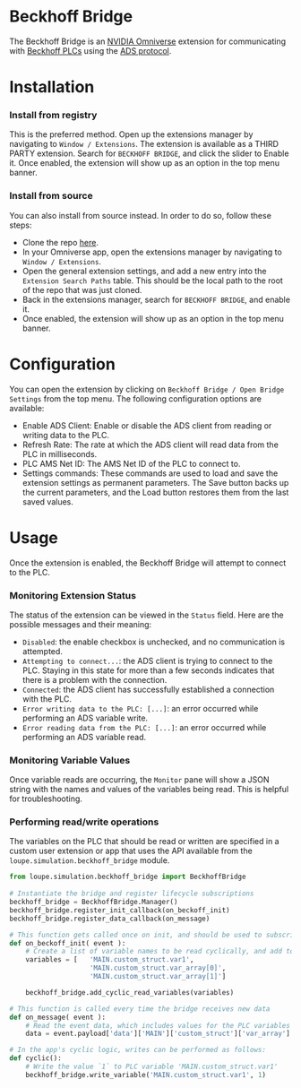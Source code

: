 # Beckhoff Bridge

The Beckhoff Bridge is an [NVIDIA Omniverse](https://www.nvidia.com/en-us/omniverse/) extension for communicating with [Beckhoff PLCs](https://www.beckhoff.com/en-en/) using the [ADS protocol](https://infosys.beckhoff.com/english.php?content=../content/1033/cx8190_hw/5091854987.html&id=).

# Installation

### Install from registry

This is the preferred method. Open up the extensions manager by navigating to `Window / Extensions`. The extension is available as a THIRD PARTY extension. Search for `BECKHOFF BRIDGE`, and click the slider to Enable it. Once enabled, the extension will show up as an option in the top menu banner. 

### Install from source

You can also install from source instead. In order to do so, follow these steps:
- Clone the repo [here](https://github.com/loupeteam/Omniverse_Beckhoff_Bridge_Extension).
- In your Omniverse app, open the extensions manager by navigating to `Window / Extensions`.
- Open the general extension settings, and add a new entry into the `Extension Search Paths` table. This should be the local path to the root of the repo that was just cloned. 
- Back in the extensions manager, search for `BECKHOFF BRIDGE`, and enable it. 
- Once enabled, the extension will show up as an option in the top menu banner. 

# Configuration

You can open the extension by clicking on `Beckhoff Bridge / Open Bridge Settings` from the top menu. The following configuration options are available:

- Enable ADS Client: Enable or disable the ADS client from reading or writing data to the PLC.
- Refresh Rate: The rate at which the ADS client will read data from the PLC in milliseconds.
- PLC AMS Net ID: The AMS Net ID of the PLC to connect to.
- Settings commands: These commands are used to load and save the extension settings as permanent parameters. The Save button backs up the current parameters, and the Load button restores them from the last saved values. 

# Usage

Once the extension is enabled, the Beckhoff Bridge will attempt to connect to the PLC.

### Monitoring Extension Status

The status of the extension can be viewed in the `Status` field. Here are the possible messages and their meaning:
- `Disabled`: the enable checkbox is unchecked, and no communication is attempted. 
- `Attempting to connect...`: the ADS client is trying to connect to the PLC. Staying in this state for more than a few seconds indicates that there is a problem with the connection. 
- `Connected`: the ADS client has successfully established a connection with the PLC. 
- `Error writing data to the PLC: [...]`: an error occurred while performing an ADS variable write. 
- `Error reading data from the PLC: [...]`: an error occurred while performing an ADS variable read.

### Monitoring Variable Values

Once variable reads are occurring, the `Monitor` pane will show a JSON string with the names and values of the variables being read. This is helpful for troubleshooting. 

### Performing read/write operations

The variables on the PLC that should be read or written are specified in a custom user extension or app that uses the API available from the `loupe.simulation.beckhoff_bridge` module.

```python
from loupe.simulation.beckhoff_bridge import BeckhoffBridge
      
# Instantiate the bridge and register lifecycle subscriptions
beckhoff_bridge = BeckhoffBridge.Manager()
beckhoff_bridge.register_init_callback(on_beckoff_init)
beckhoff_bridge.register_data_callback(on_message)

# This function gets called once on init, and should be used to subscribe to cyclic reads.
def on_beckoff_init( event ):
    # Create a list of variable names to be read cyclically, and add to Manager
    variables = [   'MAIN.custom_struct.var1', 
                    'MAIN.custom_struct.var_array[0]', 
                    'MAIN.custom_struct.var_array[1]']

    beckhoff_bridge.add_cyclic_read_variables(variables)

# This function is called every time the bridge receives new data
def on_message( event ):
    # Read the event data, which includes values for the PLC variables requested
    data = event.payload['data']['MAIN']['custom_struct']['var_array']

# In the app's cyclic logic, writes can be performed as follows:
def cyclic():
    # Write the value `1` to PLC variable 'MAIN.custom_struct.var1'
    beckhoff_bridge.write_variable('MAIN.custom_struct.var1', 1)

```